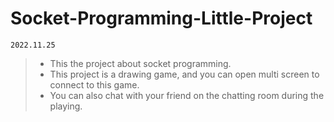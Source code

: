# Socket-Programming-Little-Project

`2022.11.25`

> - This the project about socket programming.
> - This project is a drawing game, and you can open multi screen to connect to this game.
> - You can also chat with your friend on the chatting room during the playing.

